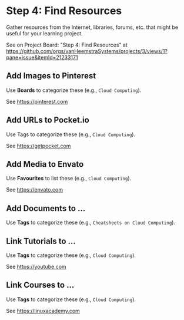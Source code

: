 # Step 4: Find Resources

Gather resources from the Internet, libraries, forums, etc. that might be useful for your learning project.

See on Project Board: "Step 4: Find Resources" at https://github.com/orgs/vanHeemstraSystems/projects/3/views/1?pane=issue&itemId=21233171

## Add Images to Pinterest

Use **Boards** to categorize these (e.g., ```Cloud Computing```).

See https://pinterest.com

## Add URLs to Pocket.io

Use Tags to categorize these (e.g., ```Cloud Computing```).

See https://getpocket.com

## Add Media to Envato

Use **Favourites** to list these (e.g., ```Cloud Computing```).

See https://envato.com

## Add Documents to ...

Use **Tags** to categorize these (e.g., ```Cheatsheets on Cloud Computing```).

## Link Tutorials to ...

Use **Tags** to categorize these (e.g., ```Cloud Computing```).

See https://youtube.com

## Link Courses to ...

Use **Tags** to categorize these (e.g., ```Cloud Computing```).

See https://linuxacademy.com

